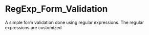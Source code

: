 # RegExp_Form_Validation
A simple form validation done using regular expressions. 
The regular expressions are customized 
